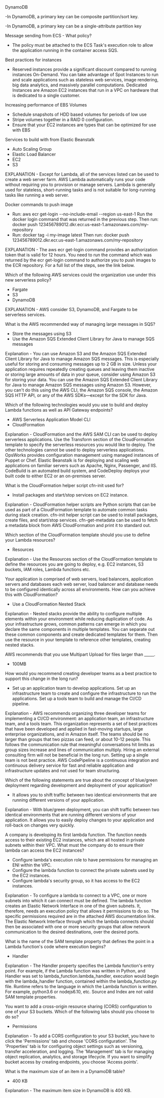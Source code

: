 DynamoDB

-In DynamoDB, a primary key can be composite partition/sort key.

-In DynamoDB, a primary key can be a single-attribute partition key

Message sending from ECS - What policy?
   - The policy must be attached to the ECS Task's execution role to allow the application running in the container access SQS.

Best practices for instances
   - Reserved instances provide a significant discount compared to running instances On-Demand. You can take advantage of Spot Instances 
    to run and scale applications such as stateless web services, image rendering, big data analytics, 
    and massively parallel computations. Dedicated Instances are Amazon EC2 instances that run in a VPC on hardware that is dedicated to a single customer.

Increasing performance of EBS Volumes
   - Schedule snapshots of HDD based volumes for periods of low use
   - Stripe volumes together in a RAID 0 configuration.
   - Ensure that your EC2 instances are types that can be optimized for use with EBS

Services to build with from Elastic Beanstalk
   - Auto Scaling Group
   - Elastic Load Balancer
   - EC2
   - S3
   
EXPLANATION - Except for Lambda, all of the services listed can be used to create a web server farm. 
      AWS Lambda automatically runs your code without requiring you to provision or manage servers. 
      Lambda is generally used for stateless, short-running tasks and is not suitable for long-running tasks like running a web server.

Docker commands to push image
   - Run: aws ecr get-login --no-include-email --region us-east-1 Run the docker login command that was returned in the previous step. Then run: docker push 123456789012.dkr.ecr.us-east-1.amazonaws.com/my-repository
   - Run: docker tag -i my-image latest Then run: docker push 123456789012.dkr.ecr.us-east-1.amazonaws.com/my-repository

EXPLANATION - The aws ecr get-login command provides an authorization token that is valid for 12 hours. You need to run the command which was returned by the ecr get-login command to authorize you to push images to the ECR repository. For a full list of the steps, see the link below.

Which of the following AWS services could the organization use under this new serverless policy?
   - Fargate
   - S3
   - DynamoDB

EXPLANATION - AWS consider S3, DynamoDB, and Fargate to be serverless services.

What is the AWS recommended way of managing large messages in SQS?
   - Store the messages using S3
   - Use the Amazon SQS Extended Client Library for Java to manage SQS messages
   
Explanation - You can use Amazon S3 and the Amazon SQS Extended Client Library for Java to manage Amazon SQS messages. This is especially useful for storing and consuming messages up to 2 GB in size. Unless your application requires repeatedly creating queues and leaving them inactive or storing large amounts of data in your queue, consider using Amazon S3 for storing your data. You can use the Amazon SQS Extended Client Library for Java to manage Amazon SQS messages using Amazon S3. However, you can't do this using the AWS CLI, the Amazon SQS console, the Amazon SQS HTTP API, or any of the AWS SDKs—except for the SDK for Java.

Which of the following technologies would you use to build and deploy Lambda functions as well as API Gateway endpoints?
   - AWS Serverless Application Model CLI
   -  CloudFormation
   
Explanation - CloudFormation and the AWS SAM CLI can be used to deploy serverless applications. Use the Transform section of the CloudFormation template to specify the serverless resources you would like to deploy. The other technologies cannot be used to deploy serverless applications. OpsWorks provides configuration management using managed instances of Puppet or Chef. Elastic Beanstalk is for deploying and scaling web applications on familiar servers such as Apache, Nginx, Passenger, and IIS. CodeBuild is an automated build system, and CodeDeploy deploys your built code to either EC2 or an on-premises server.

What is the CloudFormation helper script cfn-init used for?

   - Install packages and start/stop services on EC2 instance.
   
Explanation - CloudFormation helper scripts are Python scripts that can be used as part of a CloudFormation template to automate common tasks during stack creation. cfn-init helper script can be used to install packages, create files, and start/stop services. cfn-get-metadata can be used to fetch a metadata block from AWS CloudFormation and print it to standard out.

Which section of the CloudFormation template should you use to define your Lambda resources?

   - Resources
   
Explanation - Use the Resources section of the CloudFormation template to define the resources you are going to deploy, e.g. EC2 instances, S3 buckets, IAM roles, Lambda functions etc.

Your application is comprised of web servers, load balancers, application servers and databases each web server, load balancer and database needs to be configured identically across all environments. How can you achieve this with CloudFormation?

   - Use a CloudFormation Nested Stack
   
Explanation - Nested stacks provide the ability to configure multiple elements within your environment while reducing duplication of code. As your infrastructure grows, common patterns can emerge in which you declare the same components in multiple templates. You can separate out these common components and create dedicated templates for them. Then use the resource in your template to reference other templates, creating nested stacks.

AWS recommends that you use Multipart Upload for files larger than _____.

   - 100MB
   
How would you recommend creating developer teams as a best practice to support this change in the long run?

   - Set up an application team to develop applications. Set up an infrastructure team to create and configure the infrastructure to run the applications. Set up a tools team to build and manage the CI/CD pipeline.
   
Explanation - AWS recommends organizing three developer teams for implementing a CI/CD environment: an application team, an infrastructure team, and a tools team. This organization represents a set of best practices that have been developed and applied in fast-moving startups, large enterprise organizations, and in Amazon itself. The teams should be no larger than groups that two pizzas can feed, or about 10-12 people. This follows the communication rule that meaningful conversations hit limits as group sizes increase and lines of communication multiply. Hiring an external consulting firm will not be beneficial in the long run. Setting up a single team is not best practice. AWS CodePipeline is a continuous integration and continuous delivery service for fast and reliable application and infrastructure updates and not used for team structuring.

Which of the following statements are true about the concept of blue/green deployment regarding development and deployment of your application?

   - It allows you to shift traffic between two identical environments that are running different versions of your application.
   
Explanation - With blue/green deployment, you can shift traffic between two identical environments that are running different versions of your application. It allows you to easily deploy changes to your application and roll-back on changes very quickly.

A company is developing its first lambda function. The function needs access to their existing EC2 instances, which are all hosted in private subnets within their VPC. What must the company do to ensure their lambda can access the EC2 instances?

   - Configure lambda's execution role to have permissions for managing an ENI within the VPC.
   - Configure the lambda function to connect the private subnets used by the EC2 instances.
   - Configure lambda's security group, so it has access to the EC2 instances.
   
Explanation - To configure a lambda to connect to a VPC, one or more subnets into which it can connect must be defined. The lambda function creates an Elastic Network Interface in one of the given subnets. It, therefore, needs an execution policy that allows it permissions to do so. The specific permissions required are in the attached AWS documentation link. The Elastic Network Interface through which the lambda connects should then be associated with one or more security groups that allow network communication to the desired destinations, over the desired ports.

What is the name of the SAM template property that defines the point in a Lambda function's code where execution begins?

   - Handler

Explanation - The Handler property specifies the Lambda function's entry point. For example, if the Lambda function was written in Python, and Handler was set to lambda_function.lambda_handler, execution would begin with the lambda_handler function, contained within the lambda_function.py file. Runtime refers to the language in which the Lambda function is written. For example, python3.6 or nodejs6.10, etc. Source and Index are not valid SAM template properties.

You want to add a cross-origin resource sharing (CORS) configuration to one of your S3 buckets. Which of the following tabs should you choose to do so?

   - Permissions
  
Explanation - To add a CORS configuration to your S3 bucket, you have to click the 'Permissions' tab and choose 'CORS configuration'. The 'Properties' tab is for configuring object settings such as versioning, transfer acceleration, and logging. The 'Management' tab is for managing object replication, analytics, and storage lifecycle. If you want to simplify bucket access by creating endpoints, you choose 'Access points'.

What is the maximum size of an item in a DynamoDB table?

   - 400 KB
   
Explanation - The maximum item size in DynamoDB is 400 KB.
